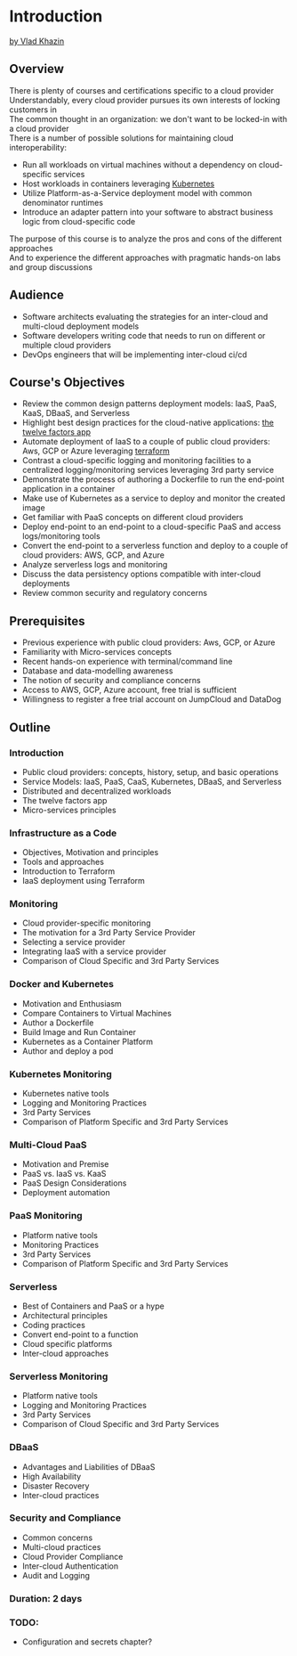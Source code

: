 # Introduction

 [by Vlad Khazin](https://www.linkedin.com/in/vkhazin)

## Overview

There is plenty of courses and certifications specific to a cloud provider  
Understandably, every cloud provider pursues its own interests of locking customers in  
The common thought in an organization: we don't want to be locked-in with a cloud provider  
There is a number of possible solutions for maintaining cloud interoperability:

* Run all workloads on virtual machines without a dependency on cloud-specific services
* Host workloads in containers leveraging [Kubernetes](https://kubernetes.io/)
* Utilize Platform-as-a-Service deployment model with common denominator runtimes
* Introduce an adapter pattern into your software to abstract business logic from cloud-specific code

The purpose of this course is to analyze the pros and cons of the different approaches  
And to experience the different approaches with pragmatic hands-on labs and group discussions

## Audience

* Software architects evaluating the strategies for an inter-cloud and multi-cloud deployment models
* Software developers writing code that needs to run on different or multiple cloud providers
* DevOps engineers that will be implementing inter-cloud ci/cd

## Course's Objectives

* Review the common design patterns deployment models: IaaS, PaaS, KaaS, DBaaS, and Serverless
* Highlight best design practices for the cloud-native applications: [the twelve factors app](https://12factor.net/)
* Automate deployment of IaaS to a couple of public cloud providers: Aws, GCP or Azure leveraging [terraform](https://www.terraform.io/)
* Contrast a cloud-specific logging and monitoring facilities to a centralized logging/monitoring services leveraging 3rd party service
* Demonstrate the process of authoring a Dockerfile to run the end-point application in a container
* Make use of Kubernetes as a service to deploy and monitor the created image
* Get familiar with PaaS concepts on different cloud providers
* Deploy end-point to an end-point to a cloud-specific PaaS and access logs/monitoring tools
* Convert the end-point to a serverless function and deploy to a couple of cloud providers: AWS, GCP, and Azure
* Analyze serverless logs and monitoring
* Discuss the data persistency options compatible with inter-cloud deployments
* Review common security and regulatory concerns

## Prerequisites

* Previous experience with public cloud providers: Aws, GCP, or Azure
* Familiarity with Micro-services concepts
* Recent hands-on experience with terminal/command line
* Database and data-modelling awareness
* The notion of security and compliance concerns
* Access to AWS, GCP, Azure account, free trial is sufficient
* Willingness to register a free trial account on JumpCloud and DataDog

## Outline

### Introduction

* Public cloud providers: concepts, history, setup, and basic operations
* Service Models: IaaS, PaaS, CaaS, Kubernetes, DBaaS, and Serverless
* Distributed and decentralized workloads
* The twelve factors app
* Micro-services principles

### Infrastructure as a Code

* Objectives, Motivation and principles
* Tools and approaches
* Introduction to Terraform
* IaaS deployment using Terraform

### Monitoring

* Cloud provider-specific monitoring
* The motivation for a 3rd Party Service Provider
* Selecting a service provider
* Integrating IaaS with a service provider
* Comparison of Cloud Specific and 3rd Party Services

### Docker and Kubernetes

* Motivation and Enthusiasm
* Compare Containers to Virtual Machines
* Author a Dockerfile
* Build Image and Run Container
* Kubernetes as a Container Platform
* Author and deploy a pod

### Kubernetes Monitoring

* Kubernetes native tools
* Logging and Monitoring Practices
* 3rd Party Services
* Comparison of Platform Specific and 3rd Party Services

### Multi-Cloud PaaS

* Motivation and Premise
* PaaS vs. IaaS vs. KaaS
* PaaS Design Considerations
* Deployment automation

### PaaS Monitoring

* Platform native tools
* Monitoring Practices
* 3rd Party Services
* Comparison of Platform Specific and 3rd Party Services

### Serverless

* Best of Containers and PaaS or a hype
* Architectural principles
* Coding practices
* Convert end-point to a function
* Cloud specific platforms
* Inter-cloud approaches

### Serverless Monitoring

* Platform native tools
* Logging and Monitoring Practices
* 3rd Party Services
* Comparison of Cloud Specific and 3rd Party Services

### DBaaS

* Advantages and Liabilities of DBaaS
* High Availability
* Disaster Recovery
* Inter-cloud practices

### Security and Compliance

* Common concerns
* Multi-cloud practices
* Cloud Provider Compliance
* Inter-cloud Authentication
* Audit and Logging

### Duration: 2 days

### TODO:

* Configuration and secrets chapter?

